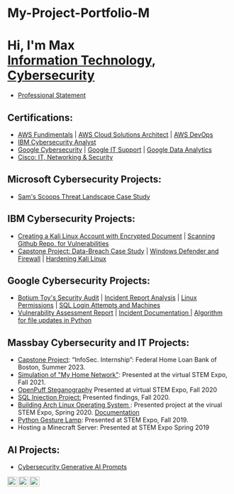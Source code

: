 # My-Project-Portfolio-M

<h1>Hi, I'm Max <br/><a href="https://github.com/MN0vva" >Information Technology</a>, <a href="https://www.linkedin.com/in/max-navarrette/" >Cybersecurity</a></h1>


- [Professional Statement](https://docs.google.com/document/d/16rTPcViCdLQWP0R5DigbBzE-Nt2rpGw8-cECMfe1WWA/edit?usp=drive_link)

<h2>Certifications:</h2>

- [AWS Fundimentals](https://drive.google.com/file/d/1G3eJO65mFAiG7B87SkwyZD1HOYdHXhh1/view?usp=drive_link) | [AWS Cloud Solutions Architect](https://drive.google.com/file/d/1rAOgJtq1tb8C1wr_jleWyMRF8d687hYj/view?usp=drive_link) | [AWS DevOps](https://drive.google.com/file/d/18LIsykwLfiVmY1rve_CKg2f-nnxkZ08F/view?usp=drive_link)
- [IBM Cybersecurity Analyst](https://www.coursera.org/account/accomplishments/specialization/certificate/FTVWQTMM2AJL)
- [Google Cybersecurity](https://drive.google.com/file/d/1f3WlpqyPkTP19TskDWppbxWVCZKHLv9i/view?usp=drive_link) | [Google IT Support](https://drive.google.com/file/d/1zts1Hi9xj2Yju51Rfu4Vk9PeHWz6QcdC/view?usp=drive_link) | [Google Data Analytics](https://drive.google.com/file/d/1Yp2XR0myivDN8BsBl4rJaljec6NX3v47/view?usp=drive_link)
- [Cisco: IT, Networking & Security](https://drive.google.com/drive/folders/1VoHwv3JwsT90DIBSt9hhiop1h4i6vUO5?usp=drive_link)

<h2>Microsoft Cybersecurity Projects:</h2>

- [Sam's Scoops Threat Landscape Case Study]([https://1drv.ms/w/s!AmHv4hdXHraSgpQww37A72BNDKC5Ag?e=fznqTu](https://1drv.ms/w/s!AmHv4hdXHraSgpQww37A72BNDKC5Ag?e=WE52Mu))
<h2>IBM Cybersecurity Projects:</h2>

- [Creating a Kali Linux Account with Encrypted Document](https://docs.google.com/document/d/1LqwHZHw4bjTS326zRkGVm7flKLwgpTyy_4bBOwo9PlE/edit?usp=drive_link) | [Scanning Github Repo. for Vulnerabilities](https://docs.google.com/document/d/1inS6kmgoHNH79Ex4mwuTu3qOAfxQmvjn5uyg7j65Qkg/edit?usp=drive_link)
- [Capstone Project: Data-Breach Case Study](https://1drv.ms/p/s!AmHv4hdXHraSgpMGnpFTZoHKptuwvA) | [Windows Defender and Firewall](https://1drv.ms/w/s!AmHv4hdXHraSgpQG74CJx3KL4uWVjQ?e=lkqnKN) | [Hardening Kali Linux]()
<h2>Google Cybersecurity Projects:</h2>

- [Botium Toy's Security Audit](https://drive.google.com/drive/folders/1l2nKbANGxhlCV_dwC-RBYzjapnV4t7_r?usp=drive_link) | [Incident Report Analysis](https://docs.google.com/document/d/1SoNbA3z--pZw5Vq3iuvlxYWwNT85XBtDX4GYH2nmYTM/edit?usp=drive_link&resourcekey=0-PcnovyunbnUgBM00mdnUmg) | [Linux Permissions](https://docs.google.com/document/d/1J5JM0UE8fWVfWvplnsRbvQLQL6Say9pJ2Wasl5RVJjo/edit?usp=drive_link&resourcekey=0-QH9MhlXnG2pWnsbuGVImdQ) | [SQL Login Attempts and Machines](https://docs.google.com/document/d/1ElctOIK7Jx0QSiu50doQt0o66aUIKECckSedvxzfHUU/edit?usp=sharing&resourcekey=0-GyFN3CBHevRyneH2hl2O5g)
- [Vulnerability Assessment Report](https://docs.google.com/document/d/1DGTDSMVrPJsgyl2r9uH2uPJJXpntO0G6o_Zcv0IYqOE/edit?usp=drive_link&resourcekey=0-lRCgYKPcFdcBcU6lwDIfyQ) | [Incident Documentation ](https://docs.google.com/document/d/10m7HJFKDUvVi29OukOGzx-Yj46t6lsOpEZktXwc9_C0/edit?usp=drive_link&resourcekey=0-nPEj7hEOaoJMtMf751llYg) | [Algorithm for file updates in Python](https://docs.google.com/document/d/1l9R0aLt-ykcWrdeTtjhx3m4N9IJU3w3A2ceL8Ns4ejo/edit?usp=sharing&resourcekey=0-RzfjsZlvefNzKqqbJwL0Zw)
<h2>Massbay Cybersecurity and IT Projects:</h2>

- [Capstone Project](https://drive.google.com/drive/folders/16MkOD5rlSr-XMfuHkmdWPRGeHuDwDWJo?usp=drive_link): “InfoSec. Internship”: Federal Home Loan Bank of Boston, Summer 2023.
- [Simulation of "My Home Network"](https://youtu.be/aBRcQ8n086Q): Presented at the virtual STEM Expo, Fall 2021.
- [OpenPuff Steganography](https://youtu.be/62st1m6ZdW8) Presented at virtual STEM Expo, Fall 2020
- [SQL Injection Project:](https://docs.google.com/document/d/1tlWyr1jOC-uM2bzqVQ2MlTR3eqBnL6pl/edit?usp=drive_link&ouid=106987420707022229569&rtpof=true&sd=true) Presented findings, Fall 2020. 
- [Building Arch Linux Operating System ](https://youtu.be/QJKEK6ZK0qQ): Presented project at the virual STEM Expo, Spring 2020. [Documentation](https://docs.google.com/document/d/1D0TjRf1TDVt0IW2ZeD9p0c2i9ywsD_GL/edit?usp=drive_link&ouid=106987420707022229569&rtpof=true&sd=true) 
- [Python Gesture Lamp](https://youtube.com/shorts/Fr10d4d7gOI?feature=share): Presented at STEM Expo, Fall 2019. 
- Hosting a Minecraft Server: Presented at STEM Expo Spring 2019

<h2>AI Projects:</h2>

- [Cybersecurity Generative AI Prompts](https://docs.google.com/document/d/1KLZhtUJTx7ANZH56KP9hA8mmOmEys172/edit?usp=drive_link&ouid=106987420707022229569&rtpof=true&sd=true)

[<img align="left" alt="Max | YouTube" width="22px" src="https://cdn.jsdelivr.net/npm/simple-icons@v3/icons/youtube.svg" />][youtube]
[<img align="left" alt="Max | Twitter" width="22px" src="https://cdn.jsdelivr.net/npm/simple-icons@v3/icons/twitter.svg" />][twitter]
[<img align="left" alt="Max | LinkedIn" width="22px" src="https://cdn.jsdelivr.net/npm/simple-icons@v3/icons/linkedin.svg" />][linkedin]

[twitter]: https://twitter.com/NavaaMax
[youtube]: https://www.youtube.com/channel/UCS_L_cQLDWPNrWS5nKgvkkw
[linkedin]: https://www.linkedin.com/in/max-navarrette/
